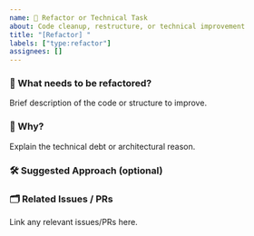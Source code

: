 ```yaml
---
name: 🔧 Refactor or Technical Task
about: Code cleanup, restructure, or technical improvement
title: "[Refactor] "
labels: ["type:refactor"]
assignees: []
---
```


### 🔨 What needs to be refactored?

Brief description of the code or structure to improve.

### 🤔 Why?

Explain the technical debt or architectural reason.

### 🛠 Suggested Approach (optional)

### 🗂 Related Issues / PRs

Link any relevant issues/PRs here.
